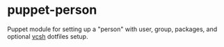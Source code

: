 puppet-person
=============

Puppet module for setting up a "person" with user, group, packages,
and optional [vcsh](https://github.com/RichiH/vcsh) dotfiles setup.
